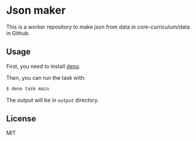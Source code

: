 # Json maker

This is a worker repository to make json from data in core-curriculum/data in
Github.

## Usage

First, you need to install [deno](https://deno.land/).

Then, you can run the task with:

```bash
$ deno task main
```

The output will be in `output` directory.

## License

MIT
